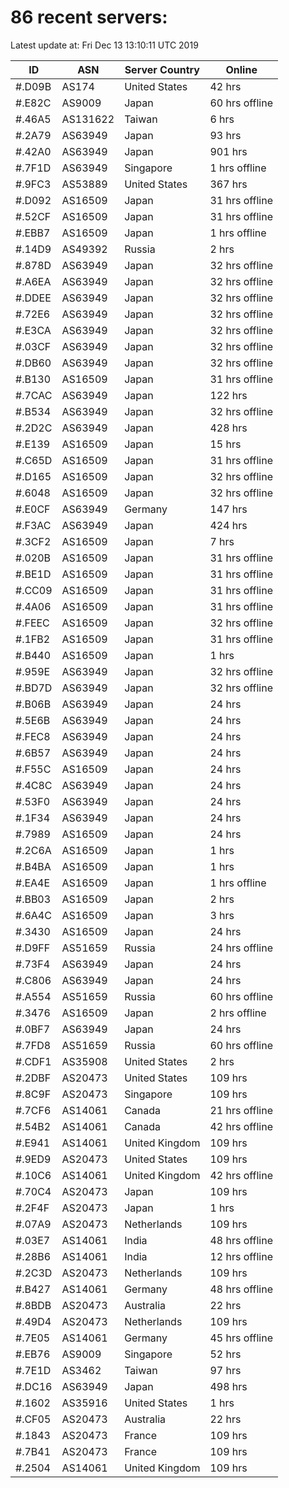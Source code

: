 # 86 recent servers:

Latest update at: Fri Dec 13 13:10:11 UTC 2019

| ID | ASN | Server Country | Online |
| -- | --- | -------------- | ------ |
| #.D09B | AS174 | United States | 42 hrs |
| #.E82C | AS9009 | Japan | 60 hrs offline |
| #.46A5 | AS131622 | Taiwan | 6 hrs |
| #.2A79 | AS63949 | Japan | 93 hrs |
| #.42A0 | AS63949 | Japan | 901 hrs |
| #.7F1D | AS63949 | Singapore | 1 hrs offline |
| #.9FC3 | AS53889 | United States | 367 hrs |
| #.D092 | AS16509 | Japan | 31 hrs offline |
| #.52CF | AS16509 | Japan | 31 hrs offline |
| #.EBB7 | AS16509 | Japan | 1 hrs offline |
| #.14D9 | AS49392 | Russia | 2 hrs |
| #.878D | AS63949 | Japan | 32 hrs offline |
| #.A6EA | AS63949 | Japan | 32 hrs offline |
| #.DDEE | AS63949 | Japan | 32 hrs offline |
| #.72E6 | AS63949 | Japan | 32 hrs offline |
| #.E3CA | AS63949 | Japan | 32 hrs offline |
| #.03CF | AS63949 | Japan | 32 hrs offline |
| #.DB60 | AS63949 | Japan | 32 hrs offline |
| #.B130 | AS16509 | Japan | 31 hrs offline |
| #.7CAC | AS63949 | Japan | 122 hrs |
| #.B534 | AS63949 | Japan | 32 hrs offline |
| #.2D2C | AS63949 | Japan | 428 hrs |
| #.E139 | AS16509 | Japan | 15 hrs |
| #.C65D | AS16509 | Japan | 31 hrs offline |
| #.D165 | AS16509 | Japan | 32 hrs offline |
| #.6048 | AS16509 | Japan | 32 hrs offline |
| #.E0CF | AS63949 | Germany | 147 hrs |
| #.F3AC | AS63949 | Japan | 424 hrs |
| #.3CF2 | AS16509 | Japan | 7 hrs |
| #.020B | AS16509 | Japan | 31 hrs offline |
| #.BE1D | AS16509 | Japan | 31 hrs offline |
| #.CC09 | AS16509 | Japan | 31 hrs offline |
| #.4A06 | AS16509 | Japan | 31 hrs offline |
| #.FEEC | AS16509 | Japan | 32 hrs offline |
| #.1FB2 | AS16509 | Japan | 31 hrs offline |
| #.B440 | AS16509 | Japan | 1 hrs |
| #.959E | AS63949 | Japan | 32 hrs offline |
| #.BD7D | AS63949 | Japan | 32 hrs offline |
| #.B06B | AS63949 | Japan | 24 hrs |
| #.5E6B | AS63949 | Japan | 24 hrs |
| #.FEC8 | AS63949 | Japan | 24 hrs |
| #.6B57 | AS63949 | Japan | 24 hrs |
| #.F55C | AS16509 | Japan | 24 hrs |
| #.4C8C | AS63949 | Japan | 24 hrs |
| #.53F0 | AS63949 | Japan | 24 hrs |
| #.1F34 | AS63949 | Japan | 24 hrs |
| #.7989 | AS16509 | Japan | 24 hrs |
| #.2C6A | AS16509 | Japan | 1 hrs |
| #.B4BA | AS16509 | Japan | 1 hrs |
| #.EA4E | AS16509 | Japan | 1 hrs offline |
| #.BB03 | AS16509 | Japan | 2 hrs |
| #.6A4C | AS16509 | Japan | 3 hrs |
| #.3430 | AS16509 | Japan | 24 hrs |
| #.D9FF | AS51659 | Russia | 24 hrs offline |
| #.73F4 | AS63949 | Japan | 24 hrs |
| #.C806 | AS63949 | Japan | 24 hrs |
| #.A554 | AS51659 | Russia | 60 hrs offline |
| #.3476 | AS16509 | Japan | 2 hrs offline |
| #.0BF7 | AS63949 | Japan | 24 hrs |
| #.7FD8 | AS51659 | Russia | 60 hrs offline |
| #.CDF1 | AS35908 | United States | 2 hrs |
| #.2DBF | AS20473 | United States | 109 hrs |
| #.8C9F | AS20473 | Singapore | 109 hrs |
| #.7CF6 | AS14061 | Canada | 21 hrs offline |
| #.54B2 | AS14061 | Canada | 42 hrs offline |
| #.E941 | AS14061 | United Kingdom | 109 hrs |
| #.9ED9 | AS20473 | United States | 109 hrs |
| #.10C6 | AS14061 | United Kingdom | 42 hrs offline |
| #.70C4 | AS20473 | Japan | 109 hrs |
| #.2F4F | AS20473 | Japan | 1 hrs |
| #.07A9 | AS20473 | Netherlands | 109 hrs |
| #.03E7 | AS14061 | India | 48 hrs offline |
| #.28B6 | AS14061 | India | 12 hrs offline |
| #.2C3D | AS20473 | Netherlands | 109 hrs |
| #.B427 | AS14061 | Germany | 48 hrs offline |
| #.8BDB | AS20473 | Australia | 22 hrs |
| #.49D4 | AS20473 | Netherlands | 109 hrs |
| #.7E05 | AS14061 | Germany | 45 hrs offline |
| #.EB76 | AS9009 | Singapore | 52 hrs |
| #.7E1D | AS3462 | Taiwan | 97 hrs |
| #.DC16 | AS63949 | Japan | 498 hrs |
| #.1602 | AS35916 | United States | 1 hrs |
| #.CF05 | AS20473 | Australia | 22 hrs |
| #.1843 | AS20473 | France | 109 hrs |
| #.7B41 | AS20473 | France | 109 hrs |
| #.2504 | AS14061 | United Kingdom | 109 hrs |

